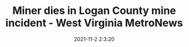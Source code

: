 ---
"title": "Miner dies in Logan County mine incident - West Virginia MetroNews"
"date": "2021-11-2 2:3:20"
"feed_name": "GOOGLENEWSMINING"
"feed_website": "https://news.google.com/search?q=mining%2Bincident&hl=en-US&gl=US&ceid=US:en"
"feed_rss": "https://news.google.com/rss/search?q=mining%2Bincident&hl=en-US&gl=US&ceid=US:en"
"link": "https://wvmetronews.com/2021/11/01/miner-dies-in-logan-county-mine-incident/"
"source": "{'href': 'https://wvmetronews.com', 'title': 'West Virginia MetroNews'}"
"file": "_posts/2021-1-1-07add972a39551f61dd507dd117de00b4620327d.md"
"accident": "1"
"drilling": "1"
"dead": "1"
"injured": "0"
"arrested": "0"
"place": "logan county"
"where": "mining site"
"causes": "unknown"
"place_uri": "http://en.wikipedia.org/wiki/Logan_County%2C_Illinois"
---